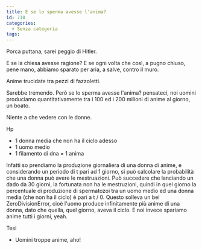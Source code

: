 ```yaml
---
title: E se lo sperma avesse l'anima?
id: 710
categories:
  - Senza categoria
tags:
---
```


Porca puttana, sarei peggio di Hitler.

E se la chiesa avesse ragione? E se ogni volta che così, a pugno chiuso, pene mano, abbiamo sparato per aria, a salve, contro il muro.

Anime trucidate tra pezzi di fazzoletti.

Sarebbe tremendo.
Però se lo sperma avesse l'anima? 
pensateci, noi uomini produciamo quantitativamente tra i 100 ed i 200 milioni di anime al giorno, un boato.

Niente a che vedere con le donne.

Hp
 - 1 donna media che non ha il ciclo adesso
 - 1 uomo medio
 - 1 filamento di dna = 1 anima

Infatti so prendiamo la produzione giornaliera di una donna di anime, e considerando un periodo di t pari ad 1 giorno, si può calcolare la probabilità che una donna può avere le mestruazioni.
Può succedere che lanciando un dado da 30 giorni, la fortunata non ha le mestruzioni, quindi in quel giorno la percentuale di produzione di spermatozoi tra un uomo medio ed una donna media (che non ha il ciclo) è pari a t / 0\. Questo solleva un bel ZeroDivisionError, cioè l'uomo produce infinitamente più anime di una donna, dato che quella, quel giorno, aveva il ciclo.
E noi invece spariamo anime tutti i giorni, yeah.

Tesi
 - Uomini troppe anime, aho!